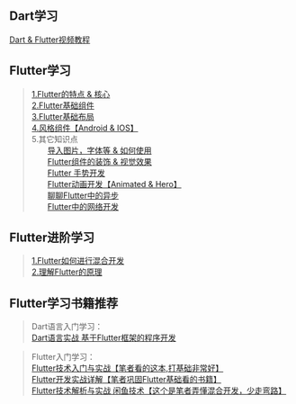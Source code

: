 ## Dart学习

[Dart & Flutter视频教程](https://www.bilibili.com/video/BV1S4411E7LY?from=search&seid=12249583881476405254)

## Flutter学习

> [1.Flutter的特点 & 核心](https://blog.csdn.net/ClAndEllen/article/details/113398884?spm=1001.2014.3001.5501)  
> [2.Flutter基础组件]()  
> [3.Flutter基础布局]()  
> [4.风格组件【Android & IOS】]()  
> 5.其它知识点  
> &emsp;&emsp;[导入图片，字体等 & 如何使用]()  
> &emsp;&emsp;[Flutter组件的装饰 & 视觉效果]()  
> &emsp;&emsp;[Flutter 手势开发]()  
> &emsp;&emsp;[Flutter动画开发【Animated & Hero】]()    
> &emsp;&emsp;[聊聊Flutter中的异步]()  
> &emsp;&emsp;[Flutter中的网络开发]()  

## Flutter进阶学习

> [1.Flutter如何进行混合开发]()  
> [2.理解Flutter的原理]()

## Flutter学习书籍推荐

> Dart语言入门学习：  
> [Dart语言实战 基于Flutter框架的程序开发](https://item.jd.com/12663797.html)

> Flutter入门学习：  
> [Flutter技术入门与实战【笔者看的这本,打基础非常好】](https://item.jd.com/12600153.html)  
> [Flutter开发实战详解【笔者巩固Flutter基础看的书籍】](https://item.jd.com/70866021768.html)  
> [Flutter技术解析与实战 闲鱼技术【这个是笔者弄懂混合开发，少走弯路】](https://item.jd.com/12829250.html)